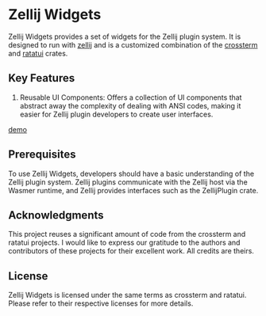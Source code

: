 # Zellij Widgets

Zellij Widgets provides a set of widgets for the Zellij plugin system. It is designed to run with [zellij](https://zellij.dev/)  and is a customized combination of the [crossterm](https://github.com/crossterm-rs/crossterm) and [ratatui](https://github.com/ratatui-org/ratatui) crates.

## Key Features
1. Reusable UI Components: Offers a collection of UI components that abstract away the complexity of dealing with ANSI codes, making it easier for Zellij plugin developers to create user interfaces.

[demo](./assets/images/showcase_e2e.gif)

## Prerequisites
To use Zellij Widgets, developers should have a basic understanding of the Zellij plugin system. Zellij plugins communicate with the Zellij host via the Wasmer runtime, and Zellij provides interfaces such as the ZellijPlugin crate.

## Acknowledgments
This project reuses a significant amount of code from the crossterm and ratatui projects. I would like to express our gratitude to the authors and contributors of these projects for their excellent work. All credits are theirs.

## License
Zellij Widgets is licensed under the same terms as crossterm and ratatui. Please refer to their respective licenses for more details.


